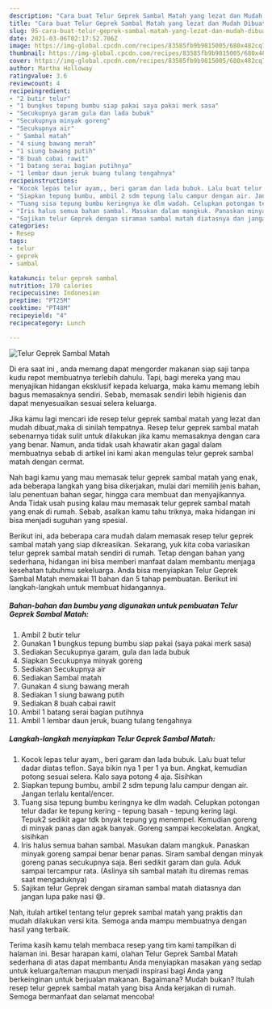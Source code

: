 ```yaml
---
description: "Cara buat Telur Geprek Sambal Matah yang lezat dan Mudah Dibuat"
title: "Cara buat Telur Geprek Sambal Matah yang lezat dan Mudah Dibuat"
slug: 95-cara-buat-telur-geprek-sambal-matah-yang-lezat-dan-mudah-dibuat
date: 2021-03-06T02:17:52.706Z
image: https://img-global.cpcdn.com/recipes/83585fb9b9815005/680x482cq70/telur-geprek-sambal-matah-foto-resep-utama.jpg
thumbnail: https://img-global.cpcdn.com/recipes/83585fb9b9815005/680x482cq70/telur-geprek-sambal-matah-foto-resep-utama.jpg
cover: https://img-global.cpcdn.com/recipes/83585fb9b9815005/680x482cq70/telur-geprek-sambal-matah-foto-resep-utama.jpg
author: Martha Holloway
ratingvalue: 3.6
reviewcount: 4
recipeingredient:
- "2 butir telur"
- "1 bungkus tepung bumbu siap pakai saya pakai merk sasa"
- "Secukupnya garam gula dan lada bubuk"
- "Secukupnya minyak goreng"
- "Secukupnya air"
- " Sambal matah"
- "4 siung bawang merah"
- "1 siung bawang putih"
- "8 buah cabai rawit"
- "1 batang serai bagian putihnya"
- "1 lembar daun jeruk buang tulang tengahnya"
recipeinstructions:
- "Kocok lepas telur ayam,, beri garam dan lada bubuk. Lalu buat telur dadar diatas teflon. Saya bikin nya 1 per 1 ya bun. Angkat, kemudian potong sesuai selera. Kalo saya potong 4 aja. Sisihkan"
- "Siapkan tepung bumbu, ambil 2 sdm tepung lalu campur dengan air. Jangan terlalu kental/encer."
- "Tuang sisa tepung bumbu keringnya ke dlm wadah. Celupkan potongan telur dadar ke tepung kering - tepung basah - tepung kering lagi. Tepuk2 sedikit agar tdk bnyak tepung yg menempel. Kemudian goreng di minyak panas dan agak banyak. Goreng sampai kecokelatan. Angkat, sisihkan"
- "Iris halus semua bahan sambal. Masukan dalam mangkuk. Panaskan minyak goreng sampai benar benar panas. Siram sambal dengan minyak goreng panas secukupnya saja. Beri sedikit garam dan gula. Aduk sampai tercampur rata. (Aslinya sih sambal matah itu diremas remas saat mengaduknya)"
- "Sajikan telur Geprek dengan siraman sambal matah diatasnya dan jangan lupa pake nasi 😅."
categories:
- Resep
tags:
- telur
- geprek
- sambal

katakunci: telur geprek sambal 
nutrition: 170 calories
recipecuisine: Indonesian
preptime: "PT25M"
cooktime: "PT48M"
recipeyield: "4"
recipecategory: Lunch

---
```



![Telur Geprek Sambal Matah](https://img-global.cpcdn.com/recipes/83585fb9b9815005/680x482cq70/telur-geprek-sambal-matah-foto-resep-utama.jpg)

Di era  saat ini , anda memang dapat mengorder makanan siap saji tanpa kudu repot membuatnya terlebih dahulu. Tapi, bagi mereka yang mau menyajikan hidangan eksklusif kepada keluarga, maka kamu memang lebih bagus memasaknya sendiri. Sebab, memasak sendiri lebih higienis dan dapat menyesuaikan sesuai selera keluarga.

Jika kamu lagi mencari ide resep telur geprek sambal matah yang lezat dan mudah dibuat,maka di sinilah tempatnya. Resep telur geprek sambal matah  sebenarnya tidak sulit untuk dilakukan jika kamu memasaknya dengan cara yang benar. Namun, anda tidak usah khawatir akan gagal dalam membuatnya 
sebab di artikel ini kami akan mengulas telur geprek sambal matah dengan cermat.  



Nah bagi kamu yang mau memasak telur geprek sambal matah yang enak, ada beberapa langkah yang bisa dikerjakan, mulai dari memilih jenis bahan, lalu penentuan bahan segar, hingga cara membuat dan menyajikannya. Anda Tidak usah pusing kalau mau memasak telur geprek sambal matah yang enak di rumah. Sebab, asalkan kamu  tahu triknya, maka hidangan ini bisa menjadi suguhan yang spesial.

Berikut ini, ada beberapa cara mudah dalam memasak resep telur geprek sambal matah yang siap dikreasikan. Sekarang, yuk kita coba variasikan telur geprek sambal matah sendiri di rumah. Tetap dengan bahan yang sederhana, hidangan ini bisa memberi manfaat dalam membantu menjaga kesehatan tubuhmu sekeluarga. Anda bisa menyiapkan Telur Geprek Sambal Matah memakai 11 bahan dan 5 tahap pembuatan. Berikut ini langkah-langkah untuk membuat hidangannya.

<!--inarticleads1-->

##### Bahan-bahan dan bumbu yang digunakan untuk pembuatan Telur Geprek Sambal Matah:

1. Ambil 2 butir telur
1. Gunakan 1 bungkus tepung bumbu siap pakai (saya pakai merk sasa)
1. Sediakan Secukupnya garam, gula dan lada bubuk
1. Siapkan Secukupnya minyak goreng
1. Sediakan Secukupnya air
1. Sediakan  Sambal matah
1. Gunakan 4 siung bawang merah
1. Sediakan 1 siung bawang putih
1. Sediakan 8 buah cabai rawit
1. Ambil 1 batang serai bagian putihnya
1. Ambil 1 lembar daun jeruk, buang tulang tengahnya




<!--inarticleads2-->

##### Langkah-langkah menyiapkan Telur Geprek Sambal Matah:

1. Kocok lepas telur ayam,, beri garam dan lada bubuk. Lalu buat telur dadar diatas teflon. Saya bikin nya 1 per 1 ya bun. Angkat, kemudian potong sesuai selera. Kalo saya potong 4 aja. Sisihkan
1. Siapkan tepung bumbu, ambil 2 sdm tepung lalu campur dengan air. Jangan terlalu kental/encer.
1. Tuang sisa tepung bumbu keringnya ke dlm wadah. Celupkan potongan telur dadar ke tepung kering - tepung basah - tepung kering lagi. Tepuk2 sedikit agar tdk bnyak tepung yg menempel. Kemudian goreng di minyak panas dan agak banyak. Goreng sampai kecokelatan. Angkat, sisihkan
1. Iris halus semua bahan sambal. Masukan dalam mangkuk. Panaskan minyak goreng sampai benar benar panas. Siram sambal dengan minyak goreng panas secukupnya saja. Beri sedikit garam dan gula. Aduk sampai tercampur rata. (Aslinya sih sambal matah itu diremas remas saat mengaduknya)
1. Sajikan telur Geprek dengan siraman sambal matah diatasnya dan jangan lupa pake nasi 😅.




Nah, itulah artikel tentang  telur geprek sambal matah  yang praktis dan mudah dilakukan versi kita. Semoga anda mampu membuatnya dengan hasil yang terbaik. 

Terima kasih kamu telah membaca resep yang tim kami tampilkan di halaman ini. Besar harapan kami, olahan  Telur Geprek Sambal Matah sederhana di atas dapat membantu Anda menyiapkan masakan yang sedap untuk keluarga/teman maupun menjadi inspirasi bagi Anda yang berkeinginan untuk berjualan makanan. Bagaimana? Mudah bukan? Itulah resep telur geprek sambal matah yang bisa Anda kerjakan di rumah. Semoga bermanfaat dan selamat mencoba!

